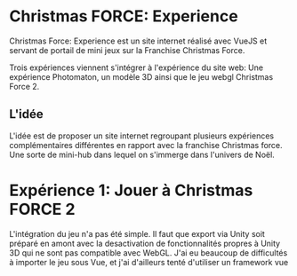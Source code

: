# Christmas FORCE: Experience

Christmas Force: Experience est un site internet réalisé avec VueJS et servant de portail de mini jeux sur la Franchise Christmas Force.

Trois expériences viennent s'intégrer à l'expérience du site web: Une expérience Photomaton, un modèle 3D ainsi que le jeu webgl Christmas Force 2.

## L'idée

L'idée est de proposer un site internet regroupant plusieurs expériences complémentaires différentes en rapport avec la franchise Christmas force. Une sorte de mini-hub dans lequel on s'immerge dans l'univers de Noël.

# Expérience 1: Jouer à Christmas FORCE 2

L'intégration du jeu n'a pas été simple. Il faut que export via Unity soit préparé en amont avec la desactivation de fonctionnalités propres à Unity 3D qui ne sont pas compatible avec WebGL.
J'ai eu beaucoup de difficultés à importer le jeu sous Vue, et j'ai d'ailleurs tenté d'utiliser un framework vue

